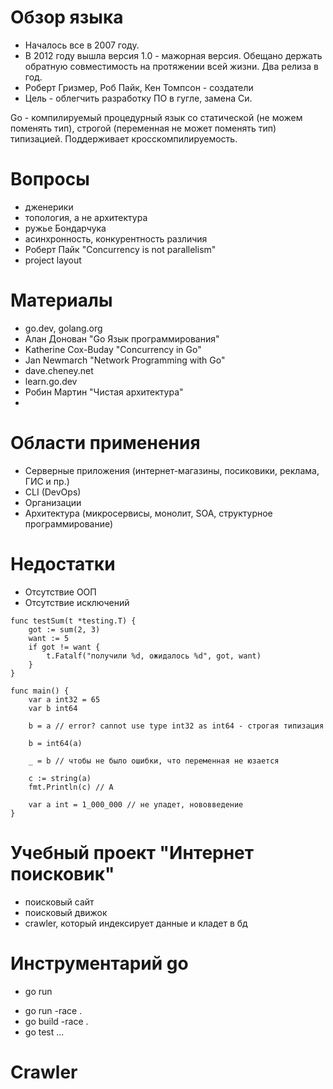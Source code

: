 # Обзор языка
* Началось все в 2007 году. 
* В 2012 году вышла версия 1.0 - мажорная версия. Обещано держать обратную совместимость на протяжении всей жизни. 
Два релиза в год.
* Роберт Гризмер, Роб Пайк, Кен Томпсон - создатели
* Цель - облегчить разработку ПО в гугле, замена Си.

Go - компилируемый процедурный язык со статической (не можем поменять тип), строгой (переменная не может поменять тип) типизацией. Поддерживает кросскомпилируемость.

# Вопросы
 - дженерики
 - топология, а не архитектура
 - ружье Бондарчука
 - асинхронность, конкурентность различия
 - Роберт Пайк "Concurrency is not parallelism"
 - project layout

# Материалы
 - go.dev, golang.org
 - Алан Донован "Go Язык программирования"
 - Katherine Cox-Buday "Concurrency in Go"
 - Jan Newmarch "Network Programming with Go"
 - dave.cheney.net
 - learn.go.dev
 - Робин Мартин "Чистая архитектура"
 - 

# Области применения
 - Серверные приложения (интернет-магазины, посиковики, реклама, ГИС и пр.)
 - CLI (DevOps)
 - Организации
 - Архитектура (микросервисы, монолит, SOA, структурное программирование)

# Недостатки
 - Отсутствие ООП
 - Отсутствие исключений

```
func testSum(t *testing.T) {
    got := sum(2, 3)
    want := 5
    if got != want {
        t.Fatalf("получили %d, ожидалось %d", got, want)
    }
}

func main() {
    var a int32 = 65
    var b int64

    b = a // error? cannot use type int32 as int64 - строгая типизация

    b = int64(a)

    _ = b // чтобы не было ошибки, что переменная не юзается

    c := string(a)
    fmt.Println(c) // A

    var a int = 1_000_000 // не упадет, нововведение 
}
```

# Учебный проект "Интернет поисковик"
 * поисковый сайт
 * поисковый движок
 * crawler, который индексирует данные и кладет в бд

# Инструментарий go
 - go run <dir>
 - go run -race .
 - go build -race .
 - go test ...

# Crawler
